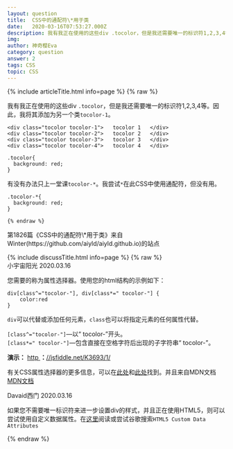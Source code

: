 ```yaml
---
layout: question
title:  CSS中的通配符\*用于类
date:   2020-03-16T07:53:27.000Z
description: 我有我正在使用的这些div .tocolor，但是我还需要唯一的标识符1,2,3,4等。因此，我将其添加为另一个类tocolor-1。<div cla...
img: 
author: 神奇樱Eva
category: question
answer: 2
tags: CSS
topic: CSS
---
```

<div class="article-root">
  <div class="article">
    {% include articleTitle.html info=page %}
    {% raw %}
    <div class="article-content"><p><font style="vertical-align: inherit;"><font style="vertical-align: inherit;">我有我正在使用的这些div </font></font><code>.tocolor</code><font style="vertical-align: inherit;"><font style="vertical-align: inherit;">，但是我还需要唯一的标识符1,2,3,4等。因此，我将其添加为另一个类</font></font><code>tocolor-1</code><font style="vertical-align: inherit;"><font style="vertical-align: inherit;">。</font></font></p>

<pre><code>&lt;div class="tocolor tocolor-1"&gt;   tocolor 1   &lt;/div&gt;<font></font>
&lt;div class="tocolor tocolor-2"&gt;   tocolor 2   &lt;/div&gt;<font></font>
&lt;div class="tocolor tocolor-3"&gt;   tocolor 3   &lt;/div&gt;<font></font>
&lt;div class="tocolor tocolor-4"&gt;   tocolor 4   &lt;/div&gt;<font></font>
<font></font>
.tocolor{<font></font>
  background: red;<font></font>
}<font></font>
</code></pre>

<p><font style="vertical-align: inherit;"><font style="vertical-align: inherit;">有没有办法只上一堂课</font></font><code>tocolor-*</code><font style="vertical-align: inherit;"><font style="vertical-align: inherit;">。</font><font style="vertical-align: inherit;">我尝试</font></font><code>*</code><font style="vertical-align: inherit;"><font style="vertical-align: inherit;">在此CSS中</font><font style="vertical-align: inherit;">使用通配符</font><font style="vertical-align: inherit;">，但没有用。</font></font></p>

<pre><code>.tocolor-*{<font></font>
  background: red;<font></font>
}<font></font>
</code></pre></div>
    {% endraw %}
  </div>
  <p class="winter_mark">第1826篇《CSS中的通配符\*用于类》来自Winter(https://github.com/aiyld/aiyld.github.io)的站点</p>
  <div class="discuss-wrapper">
    {% include discussTitle.html info=page %}
    {% raw %}
    <div class="discuss-list">
    <div class="discuss-item">
        <div class="discuss-parent">
          <div class="discuss-meta">
            <span class="discuss-user">小宇宙阳光</span>
            <span class="discuss-time">2020.03.16</span>
          </div>
          <div class="discuss-comment"><p><font style="vertical-align: inherit;"><font style="vertical-align: inherit;">您需要的称为属性选择器。</font><font style="vertical-align: inherit;">使用您的html结构的示例如下：</font></font></p>

<pre><code>div[class^="tocolor-"], div[class*=" tocolor-"] {<font></font>
    color:red <font></font>
}<font></font>
</code></pre>

<p><font style="vertical-align: inherit;"></font><code>div</code><font style="vertical-align: inherit;"><font style="vertical-align: inherit;">可以</font><font style="vertical-align: inherit;">代替</font><font style="vertical-align: inherit;">或添加任何元素，</font></font><code>class</code><font style="vertical-align: inherit;"><font style="vertical-align: inherit;">也可以将指定元素的任何属性</font><font style="vertical-align: inherit;">代替</font><font style="vertical-align: inherit;">。</font></font></p>

<p><code>[class^="tocolor-"]</code><font style="vertical-align: inherit;"><font style="vertical-align: inherit;">—以“ tocolor-”开头。</font></font><br>
<code>[class*=" tocolor-"]</code><font style="vertical-align: inherit;"><font style="vertical-align: inherit;">—包含直接在空格字符后出现的子字符串“ tocolor-”。</font></font></p>

<p><strong><font style="vertical-align: inherit;"><font style="vertical-align: inherit;">演示：</font></font></strong> <font style="vertical-align: inherit;"><a href="http://jsfiddle.net/K3693/1/" rel="noreferrer"><font style="vertical-align: inherit;">http </font></a><strong><font style="vertical-align: inherit;">：</font></strong></font><a href="http://jsfiddle.net/K3693/1/" rel="noreferrer"><font style="vertical-align: inherit;"><font style="vertical-align: inherit;">//jsfiddle.net/K3693/1/</font></font></a></p>

<p><font style="vertical-align: inherit;"><font style="vertical-align: inherit;">有关CSS属性选择器的更多信息，可以在</font></font><a href="http://reference.sitepoint.com/css/attributeselector" rel="noreferrer"><font style="vertical-align: inherit;"><font style="vertical-align: inherit;">此处</font></font></a><font style="vertical-align: inherit;"><font style="vertical-align: inherit;">和</font></font><a href="http://reference.sitepoint.com/css/css3attributeselectors" rel="noreferrer"><font style="vertical-align: inherit;"><font style="vertical-align: inherit;">此处</font></font></a><font style="vertical-align: inherit;"><font style="vertical-align: inherit;">找到</font><font style="vertical-align: inherit;">。</font><font style="vertical-align: inherit;">并且来自MDN文档</font></font><a href="https://developer.mozilla.org/en-US/docs/Web/CSS/Attribute_selectors" rel="noreferrer"><font style="vertical-align: inherit;"><font style="vertical-align: inherit;">MDN文档</font></font></a></p></div>
        </div></div><div class="discuss-item">
        <div class="discuss-parent">
          <div class="discuss-meta">
            <span class="discuss-user">Davaid西门</span>
            <span class="discuss-time">2020.03.16</span>
          </div>
          <div class="discuss-comment"><p><font style="vertical-align: inherit;"><font style="vertical-align: inherit;">如果您不需要唯一标识符来进一步设置div的样式，并且正在使用HTML5，则可以尝试使用自定义数据属性。</font><font style="vertical-align: inherit;">在</font></font><a href="http://html5doctor.com/html5-custom-data-attributes/" rel="nofollow"><font style="vertical-align: inherit;"><font style="vertical-align: inherit;">这里</font></font></a><font style="vertical-align: inherit;"><font style="vertical-align: inherit;">阅读</font><font style="vertical-align: inherit;">或尝试谷歌搜索</font></font><code>HTML5 Custom Data Attributes</code></p></div>
        </div></div>
    </div>
    {% endraw %}
  </div>
<div>

